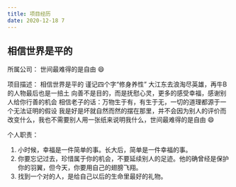 ```yaml
---
title: 项目经历
date: 2020-12-18 7
---
```


## 相信世界是平的

所属公司：
世间最难得的是自由 :smile:

项目描述：
相信世界是平的 谨记四个字“修身养性” 大江东去浪淘尽英雄，再牛B的人物最后也是一掊土 向善不是目的，而是抚慰心灵，更多的感受幸福，感谢别人给你行善的机会 相信老子的话：万物生于有，有生于无，一切的道理都源于一个无法证明的假设 我是好是坏就自然而然的摆在那里，并不会因为别人的评价而改变什么，我也不需要别人用一张纸来说明我什么，世间最难得的是自由 :smile:

个人职责：
1. 小时候，幸福是一件简单的事。长大后，简单是一件幸福的事。
2. 你要忘记过去，珍惜属于你的机会，不要延续别人的足迹。他的确曾经是保护你的羽翼，但今天，你要用自己的翅膀飞翔。
3. 找到一个对的人，是给自己以后的生命里最好的礼物。